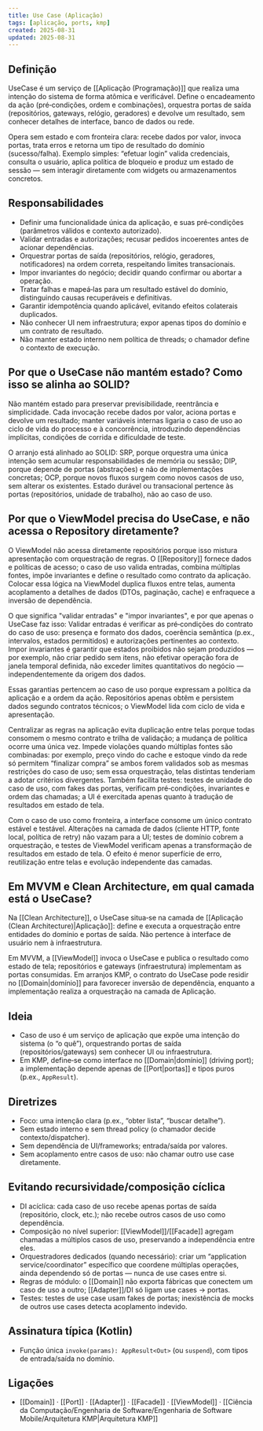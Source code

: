 ```yaml
---
title: Use Case (Aplicação)
tags: [aplicação, ports, kmp]
created: 2025-08-31
updated: 2025-08-31
---
```

## Definição

UseCase é um serviço de [[Aplicação (Programação)]] que realiza uma intenção do sistema de forma atômica e verificável. Define o encadeamento da ação (pré‑condições, ordem e combinações), orquestra portas de saída (repositórios, gateways, relógio, geradores) e devolve um resultado, sem conhecer detalhes de interface, banco de dados ou rede.

Opera sem estado e com fronteira clara: recebe dados por valor, invoca portas, trata erros e retorna um tipo de resultado do domínio (sucesso/falha). Exemplo simples: “efetuar login” valida credenciais, consulta o usuário, aplica política de bloqueio e produz um estado de sessão — sem interagir diretamente com widgets ou armazenamentos concretos.

## Responsabilidades

- Definir uma funcionalidade única da aplicação, e suas pré‑condições (parâmetros válidos e contexto autorizado).
- Validar entradas e autorizações; recusar pedidos incoerentes antes de acionar dependências.
- Orquestrar portas de saída (repositórios, relógio, geradores, notificadores) na ordem correta, respeitando limites transacionais.
- Impor invariantes do negócio; decidir quando confirmar ou abortar a operação.
- Tratar falhas e mapeá‑las para um resultado estável do domínio, distinguindo causas recuperáveis e definitivas.
- Garantir idempotência quando aplicável, evitando efeitos colaterais duplicados.
- Não conhecer UI nem infraestrutura; expor apenas tipos do domínio e um contrato de resultado.
- Não manter estado interno nem política de threads; o chamador define o contexto de execução.

## Por que o UseCase não mantém estado? Como isso se alinha ao SOLID?

Não mantém estado para preservar previsibilidade, reentrância e simplicidade. Cada invocação recebe dados por valor, aciona portas e devolve um resultado; manter variáveis internas ligaria o caso de uso ao ciclo de vida do processo e à concorrência, introduzindo dependências implícitas, condições de corrida e dificuldade de teste.

O arranjo está alinhado ao SOLID: SRP, porque orquestra uma única intenção sem acumular responsabilidades de memória ou sessão; DIP, porque depende de portas (abstrações) e não de implementações concretas; OCP, porque novos fluxos surgem como novos casos de uso, sem alterar os existentes. Estado durável ou transacional pertence às portas (repositórios, unidade de trabalho), não ao caso de uso.

## Por que o ViewModel precisa do UseCase, e não acessa o Repository diretamente?

O ViewModel não acessa diretamente repositórios porque isso mistura apresentação com orquestração de regras. O [[Repository]] fornece dados e políticas de acesso; o caso de uso valida entradas, combina múltiplas fontes, impõe invariantes e define o resultado como contrato da aplicação. Colocar essa lógica na ViewModel duplica fluxos entre telas, aumenta acoplamento a detalhes de dados (DTOs, paginação, cache) e enfraquece a inversão de dependência.

O que significa "validar entradas" e "impor invariantes", e por que apenas o UseCase faz isso: Validar entradas é verificar as pré‑condições do contrato do caso de uso: presença e formato dos dados, coerência semântica (p.ex., intervalos, estados permitidos) e autorizações pertinentes ao contexto. Impor invariantes é garantir que estados proibidos não sejam produzidos — por exemplo, não criar pedido sem itens, não efetivar operação fora de janela temporal definida, não exceder limites quantitativos do negócio — independentemente da origem dos dados.

Essas garantias pertencem ao caso de uso porque expressam a política da aplicação e a ordem da ação. Repositórios apenas obtêm e persistem dados segundo contratos técnicos; o ViewModel lida com ciclo de vida e apresentação.

Centralizar as regras na aplicação evita duplicação entre telas porque todas consomem o mesmo contrato e trilha de validação; a mudança de política ocorre uma única vez. Impede violações quando múltiplas fontes são combinadas: por exemplo, preço vindo do cache e estoque vindo da rede só permitem “finalizar compra” se ambos forem validados sob as mesmas restrições do caso de uso; sem essa orquestração, telas distintas tenderiam a adotar critérios divergentes. Também facilita testes: testes de unidade do caso de uso, com fakes das portas, verificam pré‑condições, invariantes e ordem das chamadas; a UI é exercitada apenas quanto à tradução de resultados em estado de tela.

Com o caso de uso como fronteira, a interface consome um único contrato estável e testável. Alterações na camada de dados (cliente HTTP, fonte local, política de retry) não vazam para a UI; testes de domínio cobrem a orquestração, e testes de ViewModel verificam apenas a transformação de resultados em estado de tela. O efeito é menor superfície de erro, reutilização entre telas e evolução independente das camadas.

## Em MVVM e Clean Architecture, em qual camada está o UseCase?

Na [[Clean Architecture]], o UseCase situa‑se na camada de [[Aplicação (Clean Architecture)|Aplicação]]: define e executa a orquestração entre entidades do domínio e portas de saída. Não pertence à interface de usuário nem à infraestrutura.

Em MVVM, a [[ViewModel]] invoca o UseCase e publica o resultado como estado de tela; repositórios e gateways (infraestrutura) implementam as portas consumidas. Em arranjos KMP, o contrato do UseCase pode residir no [[Domain|domínio]] para favorecer inversão de dependência, enquanto a implementação realiza a orquestração na camada de Aplicação.

## Ideia
- Caso de uso é um serviço de aplicação que expõe uma intenção do sistema (o “o quê”), orquestrando portas de saída (repositórios/gateways) sem conhecer UI ou infraestrutura.
- Em KMP, define‑se como interface no [[Domain|domínio]] (driving port); a implementação depende apenas de [[Port|portas]] e tipos puros (p.ex., `AppResult`).

## Diretrizes
- Foco: uma intenção clara (p.ex., “obter lista”, “buscar detalhe”).
- Sem estado interno e sem thread policy (o chamador decide contexto/dispatcher).
- Sem dependência de UI/frameworks; entrada/saída por valores.
- Sem acoplamento entre casos de uso: não chamar outro use case diretamente.

## Evitando recursividade/composição cíclica
- DI acíclica: cada caso de uso recebe apenas portas de saída (repositório, clock, etc.); não recebe outros casos de uso como dependência.
- Composição no nível superior: [[ViewModel]]/[[Facade]] agregam chamadas a múltiplos casos de uso, preservando a independência entre eles.
- Orquestradores dedicados (quando necessário): criar um “application service/coordinator” específico que coordene múltiplas operações, ainda dependendo só de portas — nunca de use cases entre si.
- Regras de módulo: o [[Domain]] não exporta fábricas que conectem um caso de uso a outro; [[Adapter]]/DI só ligam use cases → portas.
- Testes: testes de use case usam fakes de portas; inexistência de mocks de outros use cases detecta acoplamento indevido.

## Assinatura típica (Kotlin)
- Função única `invoke(params): AppResult<Out>` (ou `suspend`), com tipos de entrada/saída no domínio.

## Ligações
- [[Domain]] · [[Port]] · [[Adapter]] · [[Facade]] · [[ViewModel]] · [[Ciência da Computação/Engenharia de Software/Engenharia de Software Mobile/Arquitetura KMP|Arquitetura KMP]]
